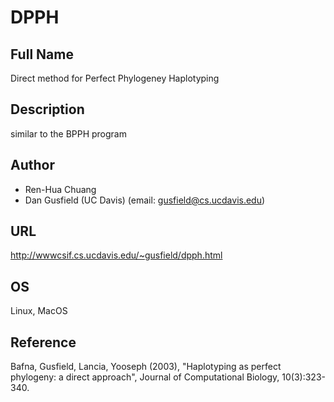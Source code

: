 # DPPH

## Full Name
Direct method for Perfect Phylogeney Haplotyping

## Description
similar to the BPPH program

## Author
* Ren-Hua Chuang
* Dan Gusfield (UC Davis) (email: gusfield@cs.ucdavis.edu)

## URL
http://wwwcsif.cs.ucdavis.edu/~gusfield/dpph.html

## OS
Linux, MacOS

## Reference
Bafna, Gusfield, Lancia, Yooseph (2003), "Haplotyping as perfect phylogeny: a direct approach", Journal of Computational Biology, 10(3):323-340.
